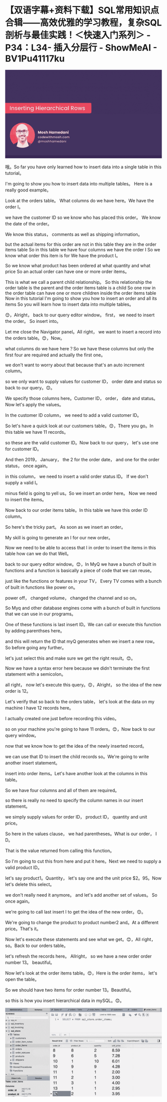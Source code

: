 # 【双语字幕+资料下载】SQL常用知识点合辑——高效优雅的学习教程，复杂SQL剖析与最佳实践！＜快速入门系列＞ - P34：L34- 插入分层行 - ShowMeAI - BV1Pu41117ku

![](img/f8da00bca95829b0b487f1e08381e567_0.png)

哦。So far you have only learned how to insert data into a single table in this tutorial。

 I'm going to show you how to insert data into multiple tables。 Here is a really good example。

 Look at the orders table。 What columns do we have here。We have the order I。

 we have the customer ID so we know who has placed this order。 We know the date of the order。

 We know this status， comments as well as shipping information。

 but the actual items for this order are not in this table they are in the order items table So in this table we have four columns we have the order I So we know what order this item is for We have the product I。

 So we know what product has been ordered at what quantity and what price So an actual order can have one or more order items。

 This is what we call a parent child relationship。 So this relationship the order table is the parent and the order items table is a child So one row in the order table can have one or more children inside the order items table Now in this tutorial I'm going to show you how to insert an order and all its items So you will learn how to insert data into multiple tables。

😊，Alright， back to our query editor window。 first， we need to insert the order。 So insert into。

Let me close the Navigator panel。All right， we want to insert a record into the orders table。😊，Now。

 what columns do we have here？So we have these columns but only the first four are required and actually the first one。

 we don't want to worry about that because that's an auto increment column。

 so we only want to supply values for customer ID， order date and status so back to our query。😊。

We specify those columns here。Customer ID， order， date and status。Now let's apply the values。

In the customer ID column， we need to add a valid customer ID。

So let's have a quick look at our customers table。😊，There you go。In this table we have 11 records。

 so these are the valid customer ID。Now back to our query， let's use one for customer ID。

And then 2019， January， the 2 for the order date， and one for the order status， once again。

 in this column， we need to insert a valid order status ID。 If we don't supply a valid I。

 minus field is going to yell us。So we insert an order here。 Now we need to insert the items。

 Now back to our order items table。In this table we have this order ID column。

 So here's the tricky part。 As soon as we insert an order。

 My skill is going to generate an I for our new order。

 Now we need to be able to access that I in order to insert the items in this table how can we do that Well。

 back to our query editor window。😊，In MyQ we have a bunch of built in functions and a function is basically a piece of code that we can reuse。

 just like the functions or features in your TV， Every TV comes with a bunch of built in functions like power on。

 power off， changed volume， changed the channel and so on。

 So Myq and other database engines come with a bunch of built in functions that we can use in our programs。

 One of these functions is last insert ID。We can call or execute this function by adding parenthses here。

 and this will return the ID that myQ generates when we insert a new row。So before going any further。

 let's just select this and make sure we get the right result。😊。

Now we have a syntax error here because we didn't terminate the first statement with a semicolon。

 all right， now let's execute this query。😊，Alright， so the idea of the new order is 12。

Let's verify that so back to the orders table， let's look at the data on my machine I have 12 records here。

 I actually created one just before recording this video。

 so on your machine you're going to have 11 orders。😊，Now back to our query window。

 now that we know how to get the idea of the newly inserted record。

 we can use that ID to insert the child records so。We're going to write another insert statement。

 insert into order items。Let's have another look at the columns in this table。

So we have four columns and all of them are required。

 so there is really no need to specify the column names in our insert statement。

 we simply supply values for order ID， product ID， quantity and unit price。

So here in the values clause， we had parentheses。What is our order， I D。

 That is the value returned from calling this function。

 So I'm going to cut this from here and put it here。Next we need to supply a valid product ID。

 let's say product1。Quantity， let's say one and the unit price $2。95。Now let's delete this select。

 we don't really need it anymore。 and let's add another set of values。 So once again。

 we're going to call last insert I to get the idea of the new order。😊。

We're going to change the product to product number2 and。At a different price。That's it。

Now let's execute these statements and see what we get。😊，All right， so。Back to our orders table。

 let's refresh the records here。 Allright， so we have a new order order number 13。 beautiful。

 Now let's look at the order items table。😊，Here is the order items， let's open the table。

So we should have two items for order number 13。Beautiful。

 so this is how you insert hierarchical data in mySQL。😊。



![](img/f8da00bca95829b0b487f1e08381e567_2.png)
